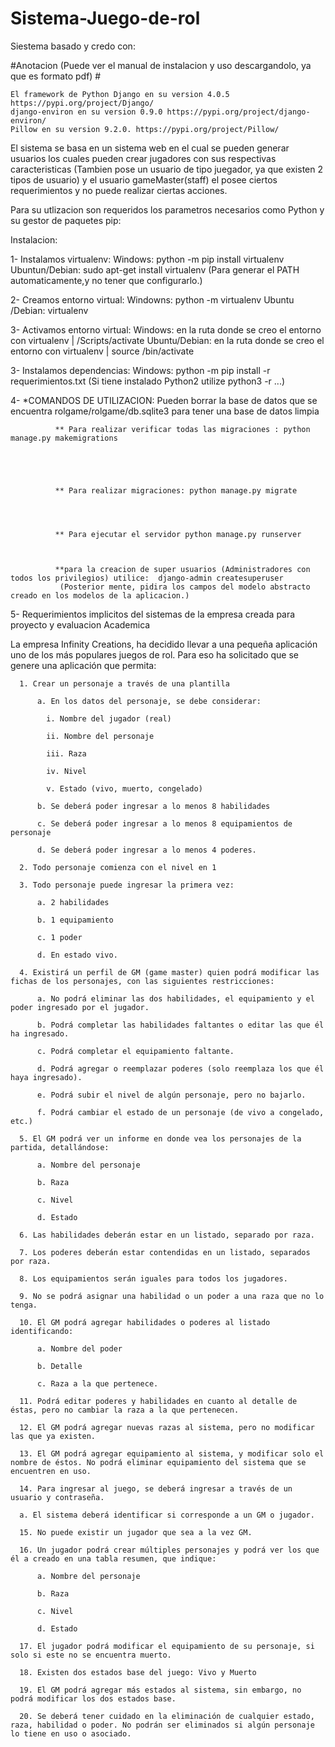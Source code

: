 # Sistema-Juego-de-rol
Siestema basado y credo con: 


#Anotacion (Puede ver el manual de instalacion y uso descargandolo, ya que es formato  pdf) #
    
    El framework de Python Django en su version 4.0.5 https://pypi.org/project/Django/   
    django-environ en su version 0.9.0 https://pypi.org/project/django-environ/  
    Pillow en su version 9.2.0. https://pypi.org/project/Pillow/


El sistema se basa en un sistema web en el cual se pueden generar usuarios los cuales pueden crear jugadores con sus respectivas caracteristicas (Tambien pose un usuario de tipo juegador, ya que existen 2 tipos de usuario) y el usuario gameMaster(staff) el posee ciertos requerimientos y no puede realizar ciertas acciones.



Para su utlizacion son requeridos los parametros necesarios como Python y su gestor de paquetes pip:

Instalacion:




1- Instalamos virtualenv:    Windows: python -m pip install virtualenv
                          Ubuntun/Debian: sudo apt-get install virtualenv (Para generar el PATH automaticamente,y no tener que configurarlo.)
                          
                          
                          
                                
2- Creamos entorno virtual:  Windowns: python -m virtualenv <nombre del entorno>
                             Ubuntu /Debian: virtualenv <nombre del entorno>
                             
                             
                             
3- Activamos entorno virtual:  Windows: en la ruta donde se creo el entorno con virtualenv | <nombre del entorno>/Scripts/activate
                               Ubuntu/Debian: en la ruta donde se creo el entorno con virtualenv | source <nombre del entorno>/bin/activate
                             
                             
                             
3- Instalamos dependencias:  Windows: python -m pip install -r requerimientos.txt (Si tiene instalado Python2 utilize python3 -r ...)



4- *COMANDOS DE UTILIZACION: 
              Pueden borrar la base de datos que se encuentra rolgame/rolgame/db.sqlite3 para tener una base de datos limpia
  
  
  
  
  
              ** Para realizar verificar todas las migraciones : python manage.py makemigrations
  
  
  
  
  
              ** Para realizar migraciones: python manage.py migrate
  
  
  
  
              ** Para ejecutar el servidor python manage.py runserver
  
  
  
              **para la creacion de super usuarios (Administradores con todos los privilegios) utilice:  django-admin createsuperuser
               (Posterior mente, pidira los campos del modelo abstracto creado en los modelos de la aplicacion.)

  
  
  
  

  
 
5- Requerimientos implicitos del sistemas de la empresa creada para proyecto y evaluacion Academica
  
  

  
  
La empresa Infinity Creations, ha decidido llevar a una pequeña aplicación uno de los más populares juegos de rol. Para eso ha solicitado que se genere una aplicación que permita:
  
  
  
  
  
  
  
  

      1. Crear un personaje a través de una plantilla

          a. En los datos del personaje, se debe considerar:

            i. Nombre del jugador (real)

            ii. Nombre del personaje

            iii. Raza

            iv. Nivel

            v. Estado (vivo, muerto, congelado)

          b. Se deberá poder ingresar a lo menos 8 habilidades

          c. Se deberá poder ingresar a lo menos 8 equipamientos de personaje

          d. Se deberá poder ingresar a lo menos 4 poderes.

      2. Todo personaje comienza con el nivel en 1

      3. Todo personaje puede ingresar la primera vez:

          a. 2 habilidades

          b. 1 equipamiento

          c. 1 poder

          d. En estado vivo.

      4. Existirá un perfil de GM (game master) quien podrá modificar las fichas de los personajes, con las siguientes restricciones:

          a. No podrá eliminar las dos habilidades, el equipamiento y el poder ingresado por el jugador.

          b. Podrá completar las habilidades faltantes o editar las que él ha ingresado.

          c. Podrá completar el equipamiento faltante.

          d. Podrá agregar o reemplazar poderes (solo reemplaza los que él haya ingresado).

          e. Podrá subir el nivel de algún personaje, pero no bajarlo.

          f. Podrá cambiar el estado de un personaje (de vivo a congelado, etc.)

      5. El GM podrá ver un informe en donde vea los personajes de la partida, detallándose:

          a. Nombre del personaje

          b. Raza

          c. Nivel

          d. Estado

      6. Las habilidades deberán estar en un listado, separado por raza.

      7. Los poderes deberán estar contendidas en un listado, separados por raza.

      8. Los equipamientos serán iguales para todos los jugadores.

      9. No se podrá asignar una habilidad o un poder a una raza que no lo tenga.

      10. El GM podrá agregar habilidades o poderes al listado identificando:

          a. Nombre del poder

          b. Detalle

          c. Raza a la que pertenece.

      11. Podrá editar poderes y habilidades en cuanto al detalle de éstas, pero no cambiar la raza a la que pertenecen.

      12. El GM podrá agregar nuevas razas al sistema, pero no modificar las que ya existen.

      13. El GM podrá agregar equipamiento al sistema, y modificar solo el nombre de éstos. No podrá eliminar equipamiento del sistema que se encuentren en uso.

      14. Para ingresar al juego, se deberá ingresar a través de un usuario y contraseña.

      a. El sistema deberá identificar si corresponde a un GM o jugador.

      15. No puede existir un jugador que sea a la vez GM.

      16. Un jugador podrá crear múltiples personajes y podrá ver los que él a creado en una tabla resumen, que indique:

          a. Nombre del personaje

          b. Raza

          c. Nivel

          d. Estado

      17. El jugador podrá modificar el equipamiento de su personaje, si solo si este no se encuentra muerto.

      18. Existen dos estados base del juego: Vivo y Muerto

      19. El GM podrá agregar más estados al sistema, sin embargo, no podrá modificar los dos estados base.

      20. Se deberá tener cuidado en la eliminación de cualquier estado, raza, habilidad o poder. No podrán ser eliminados si algún personaje lo tiene en uso o asociado.


  
  
  
  
  
  
  
  
  
  
  
  

                          
